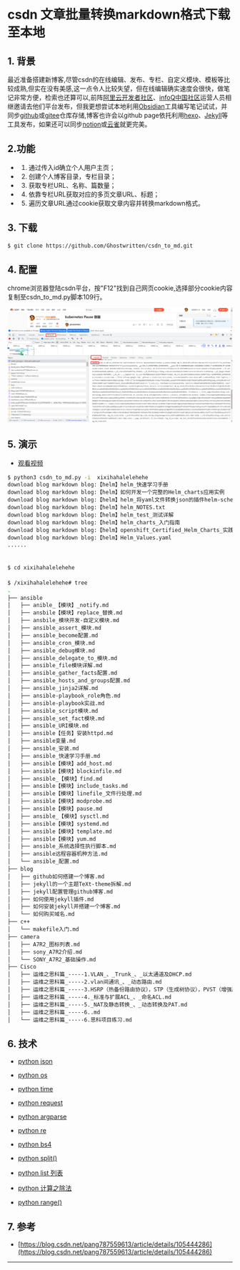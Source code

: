 # csdn 文章批量转换markdown格式下载至本地

## 1. 背景

最近准备搭建新博客,尽管csdn的在线编辑、发布、专栏、自定义模块、模板等比较成熟,但实在没有美感,这一点令人比较失望，但在线编辑确实速度会很快，做笔记非常方便，检索也还算可以,前阵[阿里云开发者社区](https://developer.aliyun.com/)、[infoQ中国社区](https://www.infoq.cn/)运营人员相继邀请去他们平台发布，但我更想尝试本地利用[Obsidian](https://obsidian.md/)工具编写笔记试试，并同步[github](https://github.com/)或[gitee](https://gitee.com/)仓库存储,博客也许会以github page依托利用[hexo](https://hexo.io/zh-cn/)、[Jekyll](https://jekyllcn.com/)等工具发布，如果还可以同步[notion](https://www.notion.so/)或[云雀](https://www.yuque.com/)就更完美。

## 2.功能

- 1. 通过传入id确立个人用户主页；
- 2. 创建个人博客目录，专栏目录；
- 3. 获取专栏URL、名称、篇数量；
- 4. 依靠专栏URL获取对应的多页文章URL、标题；
- 5. 遍历文章URL通过cookie获取文章内容并转换markdown格式。

## 3. 下载

```bash
$ git clone https://github.com/Ghostwritten/csdn_to_md.git 
```

## 4. 配置

chrome浏览器登陆csdn平台，按"F12"找到自己网页cookie,选择部分cookie内容复制至csdn_to_md.py脚本109行。

![获取cookie](https://github.com/Ghostwritten/csdn_to_md/blob/main/cookie.png)

## 5. 演示
* [观看视频]([https://www.bilibili.com/video/bv1bL4y1c7UK](https://mp.weixin.qq.com/s?__biz=MzUxODY3MDM4MQ==&mid=2247485122&idx=1&sn=eebd24dd5d3dbbbbd07258cd704b31cb&chksm=f9841780cef39e96a9b9f85d8daa940cb90ea500ddac50cdf6d09c55bdcc4394ef5e5cfe8c54&token=14114342&lang=zh_CN#rd))

```bash
$ python3 csdn_to_md.py -i  xixihahalelehehe
download blog markdown blog:【helm】helm_快速学习手册
download blog markdown blog:【helm】如何开发一个完整的Helm_charts应用实例
download blog markdown blog:【helm】helm_将yaml文件转换json的插件helm-schema-gen
download blog markdown blog:【helm】helm_NOTES.txt
download blog markdown blog:【helm】helm_test_测试详解
download blog markdown blog:【helm】helm_charts_入门指南
download blog markdown blog:【helm】openshift_Certified_Helm_Charts_实践
download blog markdown blog:【helm】Helm_Values.yaml
......


$ cd xixihahalelehehe 

$ /xixihahalelehehe# tree 
.
├── ansible
│   ├── anible_【模块】_notify.md
│   ├── ansbile【模块】replace_替换.md
│   ├── ansbile_模块开发-自定义模块.md
│   ├── ansible_assert_模块.md
│   ├── ansible_become配置.md
│   ├── ansible_cron_模块.md
│   ├── ansible_debug模块.md
│   ├── ansible_delegate_to_模块.md
│   ├── ansible_file模块详解.md
│   ├── ansible_gather_facts配置.md
│   ├── ansible_hosts_and_groups配置.md
│   ├── ansible_jinja2详解.md
│   ├── ansible-playbook_role角色.md
│   ├── ansible-playbook实战.md
│   ├── ansible_script模块.md
│   ├── ansible_set_fact模块.md
│   ├── ansible_URI模块.md
│   ├── ansible【任务】安装httpd.md
│   ├── ansible变量.md
│   ├── ansible_安装.md
│   ├── ansible_快速学习手册.md
│   ├── ansible【模块】add_host.md
│   ├── ansible【模块】blockinfile.md
│   ├── ansible_【模块】find.md
│   ├── ansible【模块】include_tasks.md
│   ├── ansible【模块】linefile_文件行处理.md
│   ├── ansible【模块】modprobe.md
│   ├── ansible【模块】pause.md
│   ├── ansible_【模块】sysctl.md
│   ├── ansible【模块】systemd.md
│   ├── ansible【模块】template.md
│   ├── ansible【模块】yum.md
│   ├── ansible_系统选择性执行脚本.md
│   ├── ansible远程容器机种方法.md
│   └── ansible_配置.md
├── blog
│   ├── github如何搭建一个博客.md
│   ├── jekyll的一个主题TeXt-theme拆解.md
│   ├── jekyll配置管理github博客.md
│   ├── 如何使用jekyll插件.md
│   ├── 如何安装jekyll并搭建一个博客.md
│   └── 如何购买域名.md
├── c++
│   └── makefile入门.md
├── camera
│   ├── A7R2_图标列表.md
│   ├── sony_A7R2介绍.md
│   └── SONY_A7R2_基础操作.md
├── Cisco
│   ├── 运维之思科篇_-----1.VLAN_、_Trunk_、_以太通道及DHCP.md
│   ├── 运维之思科篇_-----2.vlan间通讯_、_动态路由.md
│   ├── 运维之思科篇_-----3.HSRP（热备份路由协议），STP（生成树协议），PVST（增强版PST）.md
│   ├── 运维之思科篇_-----4._标准与扩展ACL_、_命名ACL.md
│   ├── 运维之思科篇_-----5._NAT及静态转换_、_动态转换及PAT.md
│   ├── 运维之思科篇_-----6..md
│   └── 运维之思科篇_-----6.思科项目练习.md

```
## 6. 技术

- [python json](https://blog.csdn.net/xixihahalelehehe/article/details/106550900)
- [python os](https://blog.csdn.net/xixihahalelehehe/article/details/104253123)
- [python time](https://blog.csdn.net/xixihahalelehehe/article/details/108998768)
- [python request](https://blog.csdn.net/xixihahalelehehe/article/details/108996025)
- [python argparse](https://blog.csdn.net/xixihahalelehehe/article/details/121199110)
- [python re](https://blog.csdn.net/xixihahalelehehe/article/details/106247378)
- [python bs4](https://blog.csdn.net/xixihahalelehehe/article/details/124152439)

- [python split()](https://blog.csdn.net/xixihahalelehehe/article/details/124547771)
- [python list 列表](https://blog.csdn.net/xixihahalelehehe/article/details/104437743)
- [python 计算之除法](https://blog.csdn.net/xixihahalelehehe/article/details/124549366)
- [python range()](https://ghostwritten.blog.csdn.net/article/details/124549150)

## 7. 参考
- [https://blog.csdn.net/pang787559613/article/details/105444286](https://blog.csdn.net/pang787559613/article/details/105444286)


---
